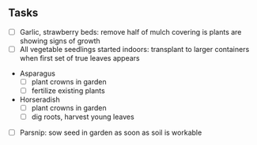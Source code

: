 ## Tasks
- [ ] Garlic, strawberry beds: remove half of mulch covering is plants are showing signs of growth
- [ ] All vegetable seedlings started indoors: transplant to larger containers when first set of true leaves appears
- Asparagus
  - [ ] plant crowns in garden
  - [ ] fertilize existing plants
- Horseradish
  - [ ] plant crowns in garden
  - [ ] dig roots, harvest young leaves
- [ ] Parsnip: sow seed in garden as soon as soil is workable
